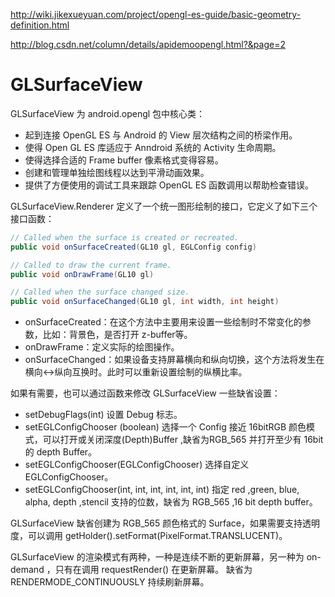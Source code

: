 http://wiki.jikexueyuan.com/project/opengl-es-guide/basic-geometry-definition.html

http://blog.csdn.net/column/details/apidemoopengl.html?&page=2

# GLSurfaceView
GLSurfaceView 为 android.opengl 包中核心类：

* 起到连接 OpenGL ES 与 Android 的 View 层次结构之间的桥梁作用。
* 使得 Open GL ES 库适应于 Anndroid 系统的 Activity 生命周期。
* 使得选择合适的 Frame buffer 像素格式变得容易。
* 创建和管理单独绘图线程以达到平滑动画效果。
* 提供了方便使用的调试工具来跟踪 OpenGL ES 函数调用以帮助检查错误。

GLSurfaceView.Renderer 定义了一个统一图形绘制的接口，它定义了如下三个接口函数：
``` java
// Called when the surface is created or recreated.
public void onSurfaceCreated(GL10 gl, EGLConfig config)

// Called to draw the current frame.
public void onDrawFrame(GL10 gl)

// Called when the surface changed size.
public void onSurfaceChanged(GL10 gl, int width, int height)  
```
* onSurfaceCreated：在这个方法中主要用来设置一些绘制时不常变化的参数，比如：背景色，是否打开 z-buffer等。
* onDrawFrame：定义实际的绘图操作。
* onSurfaceChanged：如果设备支持屏幕横向和纵向切换，这个方法将发生在横向<->纵向互换时。此时可以重新设置绘制的纵横比率。

如果有需要，也可以通过函数来修改 GLSurfaceView 一些缺省设置：

* setDebugFlags(int) 设置 Debug 标志。
* setEGLConfigChooser (boolean) 选择一个 Config 接近 16bitRGB 颜色模式，可以打开或关闭深度(Depth)Buffer ,缺省为RGB_565 并打开至少有 16bit 的 depth Buffer。
* setEGLConfigChooser(EGLConfigChooser) 选择自定义 EGLConfigChooser。
* setEGLConfigChooser(int, int, int, int, int, int) 指定 red ,green, blue, alpha, depth ,stencil 支持的位数，缺省为 RGB_565 ,16 bit depth buffer。

GLSurfaceView 缺省创建为 RGB_565 颜色格式的 Surface，如果需要支持透明度，可以调用 getHolder().setFormat(PixelFormat.TRANSLUCENT)。

GLSurfaceView 的渲染模式有两种，一种是连续不断的更新屏幕，另一种为 on-demand ，只有在调用 requestRender() 在更新屏幕。 缺省为 RENDERMODE_CONTINUOUSLY 持续刷新屏幕。